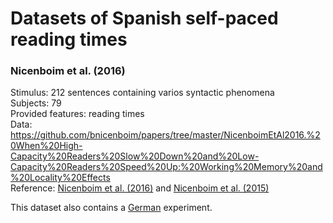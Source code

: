 # Datasets of Spanish self-paced reading times

### Nicenboim et al. (2016)
Stimulus: 212 sentences containing varios syntactic phenomena  
Subjects: 79  
Provided features: reading times  
Data: https://github.com/bnicenboim/papers/tree/master/NicenboimEtAl2016.%20When%20High-Capacity%20Readers%20Slow%20Down%20and%20Low-Capacity%20Readers%20Speed%20Up:%20Working%20Memory%20and%20Locality%20Effects  
Reference: [Nicenboim et al. (2016)](https://doi.org/10.3389/fpsyg.2016.00280) and [Nicenboim et al. (2015)](https://doi.org/10.3389/fpsyg.2015.00312)

This dataset also contains a [German](https://github.com/norahollenstein/cognitiveNLP-dataCollection/tree/master/self-paced-reading/german#nicenboim-et-al-2016) experiment.
